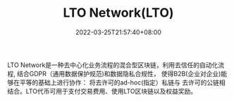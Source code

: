 ﻿---
weight: 
title: "LTO Network(LTO)"
description: "LTO Network是一种去中心化业务流程的混合型区块链，利用去信任的自动化流程, 结合GDPR（通用数据保护规范)和数据隐私合规性， 使得B2B(企业对企业)能够在平等的基础上进行协作： ..."
date: 2022-03-25T21:57:40+08:00
lastmod: 2022-03-25T16:45:40+08:00
draft: false
authors: ["Metabd"]
featuredImage: "lto-networklto.webp"
link: ""
tags: ["数字代币","LTO Network(LTO)"]
categories: ["navigation"]
navigation: ["数字代币"]
lightgallery: true
toc: true
pinned: false
recommend: false
recommend1: false
---
LTO Network是一种去中心化业务流程的混合型区块链，利用去信任的自动化流程, 结合GDPR（通用数据保护规范)和数据隐私合规性， 使得B2B(企业对企业)能够在平等的基础上进行协作： 将去许可的ad-hoc(指定）私链与 去许可的公链相结合。LTO代币可用于支付交易费用、使用LTO区块链以及权益奖励。
